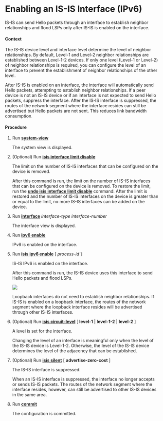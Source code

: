Enabling an IS-IS Interface (IPv6)
==================================

IS-IS can send Hello packets through an interface to establish neighbor relationships and flood LSPs only after IS-IS is enabled on the interface.

#### Context

The IS-IS device level and interface level determine the level of neighbor relationships. By default, Level-1 and Level-2 neighbor relationships are established between Level-1-2 devices. If only one level (Level-1 or Level-2) of neighbor relationships is required, you can configure the level of an interface to prevent the establishment of neighbor relationships of the other level.

After IS-IS is enabled on an interface, the interface will automatically send Hello packets, attempting to establish neighbor relationships. If a peer device is not an IS-IS device or if an interface is not expected to send Hello packets, suppress the interface. After the IS-IS interface is suppressed, the routes of the network segment where the interface resides can still be advertised but Hello packets are not sent. This reduces link bandwidth consumption.


#### Procedure

1. Run [**system-view**](cmdqueryname=system-view)
   
   
   
   The system view is displayed.
2. (Optional) Run [**isis interface limit disable**](cmdqueryname=isis+interface+limit+disable)
   
   
   
   The limit on the number of IS-IS interfaces that can be configured on the device is removed.
   
   
   
   After this command is run, the limit on the number of IS-IS interfaces that can be configured on the device is removed. To restore the limit, run the [**undo isis interface limit disable**](cmdqueryname=undo+isis+interface+limit+disable) command. After the limit is restored and the number of IS-IS interfaces on the device is greater than or equal to the limit, no more IS-IS interfaces can be added on the device.
3. Run [**interface**](cmdqueryname=interface) *interface-type* *interface-number*
   
   
   
   The interface view is displayed.
4. Run [**ipv6 enable**](cmdqueryname=ipv6+enable)
   
   
   
   IPv6 is enabled on the interface.
5. Run [**isis ipv6 enable**](cmdqueryname=isis+ipv6+enable) [ *process-id* ]
   
   
   
   IS-IS IPv6 is enabled on the interface.
   
   
   
   After this command is run, the IS-IS device uses this interface to send Hello packets and flood LSPs.
   
   ![](../../../../public_sys-resources/note_3.0-en-us.png) 
   
   Loopback interfaces do not need to establish neighbor relationships. If IS-IS is enabled on a loopback interface, the routes of the network segment where the loopback interface resides will be advertised through other IS-IS interfaces.
6. (Optional) Run [**isis circuit-level**](cmdqueryname=isis+circuit-level) [ **level-1** | **level-1-2** | **level-2** ]
   
   
   
   A level is set for the interface.
   
   
   
   Changing the level of an interface is meaningful only when the level of the IS-IS device is Level-1-2. Otherwise, the level of the IS-IS device determines the level of the adjacency that can be established.
7. (Optional) Run [**isis silent**](cmdqueryname=isis+silent) [ **advertise-zero-cost** ]
   
   
   
   The IS-IS interface is suppressed.
   
   
   
   When an IS-IS interface is suppressed, the interface no longer accepts or sends IS-IS packets. The routes of the network segment where the interface resides, however, can still be advertised to other IS-IS devices in the same area.
8. Run [**commit**](cmdqueryname=commit)
   
   
   
   The configuration is committed.